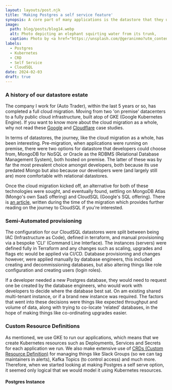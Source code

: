 ```yaml
---
layout: layouts/post.njk
title: 'Making Postgres a self service feature'
synopsis: A core part of many applications is the datastore that they use to... well store data, amongst other things. This article details how we opened the door for developers to 'self-serve' their Postgres datastores.
image: 
  path: blog/posts/blog14.webp
  alt: Photo depicting an elephant squirting water from its trunk, 
  caption: Photo by <a href="https://unsplash.com/@geraninmo?utm_content=creditCopyText&utm_medium=referral&utm_source=unsplash">Geranimo</a> on <a href="https://unsplash.com/photos/brown-elephant-standing-on-brown-field-during-daytime-AX9sJ-mPoL4?utm_content=creditCopyText&utm_medium=referral&utm_source=unsplash">Unsplash</a>
labels:
  - Postgres
  - Kubernetes
  - CRD
  - Self Service
  - CloudSQL
date: 2024-02-03
draft: true
---
```


### A history of our datastore estate
The company I work for (Auto Trader), within the last 5 years or so, has completed a full cloud migration. Moving from two 'on premise' datacenters to a fully public cloud infrastructure, built atop of GKE (Google Kubernetes Engine). If you want to know more about the cloud migration as a whole, why not read these [Google](https://cloud.google.com/customers/auto-trader-uk) and [Cloudflare](https://www.cloudflare.com/en-gb/case-studies/auto-trader-on-premises-cloud-migration/) case studies.

In terms of datastores, the journey, like the cloud migration as a whole, has been interesting. Pre-migration, when applications were running on premise, there were two options for datastore that developers could choose from, MongoDB for NoSQL or Oracle as the RDBMS (Relational Database Management System), both hosted on premise. The latter of these was by far the most prevalent choice amongst developers, both because its use predated Mongo but also because our developers were (and largely still are) more comfortable with relational datastores.

Once the cloud migration kicked off, an alternative for both of these technologies were sought, and eventually found, settling on MongoDB Atlas (Mongo's own SaaS offering) and CloudSQL (Google's SQL offering). There is [an article](https://cloud.google.com/blog/products/databases/how-auto-trader-migrated-its-on-prem-databases-to-cloud-sql), written during the time of the migration which provides further reading on the journey to CloudSQL if you're interested.

### Semi-Automated provisioning
The configuration for our CloudSQL datastores were split between being IAC (Infrastructure as Code), defined in terraform, and manual provisioning via a bespoke 'CLI' (Command Line Interface). The instances (servers) were defined fully in Terraform and any changes such as scaling, upgrades and flags etc would be applied via CI/CD. Database provisioning and changes however, were applied manually by database engineers, this included creating and decommissioning databases, but also altering things like role configuration and creating users (login roles).

If a developer needed a new Postgres database, they would need to request one be created by the database engineers, who would work with developers to decide where the database best sat. On am existing shared multi-tenant instance, or if a brand new instance was required. The factors that went into these decisions were things like expected throughput and volume of data, along with trying to co-locate 'related' databases, in the hope of making things like co-ordinating upgrades easier.

### Custom Resource Definitions

As mentioned, we use GKE to run our applications, which means that we create Kubernetes resources such as Deployments, Services and Secrets for each application we run. We also make extensive use of [CRDs (Custom Resource Definition)](https://kubernetes.io/docs/concepts/extend-kubernetes/api-extension/custom-resources/) for managing things like Slack Groups (so we can tag maintainers in alerts), Kafka Topics (to control access) and much more. Therefore, when we started looking at making Postgres a self serve option, it seemed only logical that we would model it using Kubernetes resources.

#### Postgres Instance 
